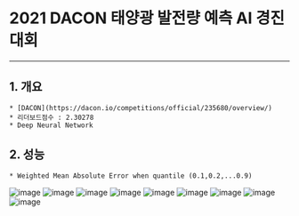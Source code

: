 # 2021 DACON 태양광 발전량 예측 AI 경진대회
---
## 1. 개요
    * [DACON](https://dacon.io/competitions/official/235680/overview/)
    * 리더보드점수 : 2.30278
    * Deep Neural Network

## 2. 성능
    * Weighted Mean Absolute Error when quantile (0.1,0.2,...0.9)

 ![image](https://user-images.githubusercontent.com/64223259/105705979-4ede1180-5f54-11eb-8eeb-f183ff194fe1.png)
 ![image](https://user-images.githubusercontent.com/64223259/105706098-759c4800-5f54-11eb-916d-2827f5695763.png)
 ![image](https://user-images.githubusercontent.com/64223259/105706112-792fcf00-5f54-11eb-89f5-ca5b9493f790.png)
 ![image](https://user-images.githubusercontent.com/64223259/105706123-7cc35600-5f54-11eb-82e4-7eae6df371d4.png)
 ![image](https://user-images.githubusercontent.com/64223259/105706135-80ef7380-5f54-11eb-8e34-4f8fc741efba.png)
 ![image](https://user-images.githubusercontent.com/64223259/105706143-8482fa80-5f54-11eb-8a8d-bfb90c527d78.png)
 ![image](https://user-images.githubusercontent.com/64223259/105706154-88168180-5f54-11eb-81c1-2c877390d398.png)
 ![image](https://user-images.githubusercontent.com/64223259/105706167-8baa0880-5f54-11eb-8832-766583b10459.png)
 ![image](https://user-images.githubusercontent.com/64223259/105706173-8ea4f900-5f54-11eb-9c48-c20e079fc146.png)


